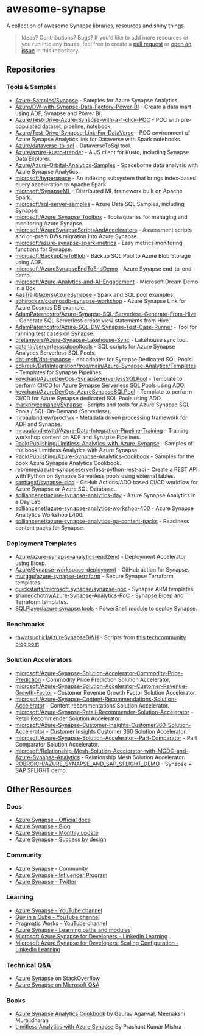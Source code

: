 # awesome-synapse

A collection of awesome Synapse libraries, resources and shiny things.

> Ideas? Contributions? Bugs? If you'd like to add more resources or you run into any issues, feel free to create a [pull request](https://github.com/murggu/awesome-synapse/pulls) or  [open an issue](https://github.com/murggu/awesome-synapse/issues) in this repository.

## Repositories

### Tools & Samples

- [Azure-Samples/Synapse](https://github.com/Azure-Samples/Synapse) - Samples for Azure Synapse Analytics.
- [Azure/DW-with-Synapse-Data-Factory-Power-BI](https://github.com/Azure/DW-with-Synapse-Data-Factory-Power-BI) - Create a data mart using ADF, Synapse and Power BI.
- [Azure/Test-Drive-Azure-Synapse-with-a-1-click-POC](https://github.com/Azure/Test-Drive-Azure-Synapse-with-a-1-click-POC) - POC with pre-populated dataset, pipeline, notebook.
- [Azure/Test-Drive-Synapse-Link-For-DataVerse](https://github.com/Azure/Test-Drive-Synapse-Link-For-DataVerse) - POC environment of Azure Synapse Analytics link for Dataverse with Spark notebooks.
- [Azure/dataverse-to-sql](https://github.com/Azure/dataverse-to-sql) - DataverseToSql tool.
- [Azure/azure-kusto-trender](https://github.com/Azure/azure-kusto-trender) - A JS client for Kusto, including Synapse Data Explorer.
- [Azure/Azure-Orbital-Analytics-Samples](https://github.com/Azure/Azure-Orbital-Analytics-Samples) - Spaceborne data analysis with Azure Synapse Analytics.
- [microsoft/hyperspace](https://github.com/microsoft/hyperspace) - An indexing subsystem that brings index-based query acceleration to Apache Spark.
- [microsoft/SynapseML](https://github.com/microsoft/SynapseML) - Distributed ML framework built on Apache Spark.
- [microsoft/sql-server-samples](https://github.com/microsoft/sql-server-samples) - Azure Data SQL Samples, including Synapse.
- [microsoft/Azure_Synapse_Toolbox](https://github.com/microsoft/Azure_Synapse_Toolbox) - Tools/queries for managing and monitoring Azure Synapse.
- [microsoft/AzureSynapseScriptsAndAccelerators](https://github.com/microsoft/AzureSynapseScriptsAndAccelerators) - Assessment scripts and on-prem DWs migration into Azure Synapse.
- [microsoft/azure-synapse-spark-metrics](https://github.com/microsoft/azure-synapse-spark-metrics) - Easy metrics monitoring functions for Synapse.
- [microsoft/BackupDwToBlob](https://github.com/microsoft/BackupDwToBlob) - Backup SQL Pool to Azure Blob Storage using ADF.
- [microsoft/AzureSynapseEndToEndDemo](https://github.com/microsoft/AzureSynapseEndToEndDemo) - Azure Synapse end-to-end demo.
- [microsoft/Azure-Analytics-and-AI-Engagement](https://github.com/microsoft/Azure-Analytics-and-AI-Engagement) - Microsoft Dream Demo in a Box
- [AasTrailblazers/AzureSynapse](https://github.com/AasTrailblazers/AzureSynapse) - Spark and SQL pool examples.
- [abhirockzz/cosmosdb-synapse-workshop](https://github.com/abhirockzz/cosmosdb-synapse-workshop) - Azure Synapse Link for Azure Cosmos DB example.
- [AdamPaternostro/Azure-Synapse-SQL-Serverless-Generate-From-Hive](https://github.com/AdamPaternostro/Azure-Synapse-SQL-Serverless-Generate-From-Hive) - Generate SQL Serverless create view statements from Hive.
- [AdamPaternostro/Azure-SQL-DW-Synapse-Test-Case-Runner](https://github.com/AdamPaternostro/Azure-SQL-DW-Synapse-Test-Case-Runner) - Tool for running test cases on Synapse.
- [bretamyers/Azure-Synapse-Lakehouse-Sync](https://github.com/bretamyers/Azure-Synapse-Lakehouse-Sync) - Lakehouse sync tool.
- [datahai/serverlesssqlpooltools](https://github.com/datahai/serverlesssqlpooltools) - SQL scripts for Azure Synapse Analytics Serverless SQL Pools.
- [dbt-msft/dbt-synapse](https://github.com/dbt-msft/dbt-synapse) - dbt adapter for Synapse Dedicated SQL Pools.
- [edkreuk/DataIntegration/tree/main/Azure-Synapse-Analytics/Templates](https://github.com/edkreuk/DataIntegration/tree/main/Azure-Synapse-Analytics/Templates) - Templates for Synapse Pipelines.
- [kevchant/AzureDevOps-SynapseServerlessSQLPool](https://github.com/kevchant/AzureDevOps-SynapseServerlessSQLPool) - Template to perform CI/CD for Azure Synapse Serverless SQL Pools using ADO.
- [kevchant/AzureDevOps-AzureSynapseSQLPool](https://github.com/kevchant/AzureDevOps-AzureSynapseSQLPool) - Template to perform CI/CD for Azure Synapse dedicated SQL Pools using ADO.
- [markprycemaher/Synapse](https://github.com/markprycemaher/Synapse) - Scripts and tools for Azure Synapse SQL Pools / SQL-On-Demand (Serverless).
- [mrpaulandrew/procfwk](https://github.com/mrpaulandrew/procfwk) - Metadata driven processing framework for ADF and Synapse.
- [mrpaulandrewltd/Azure-Data-Integration-Pipeline-Training](https://github.com/mrpaulandrewltd/Azure-Data-Integration-Pipeline-Training) - Training workshop content on ADF and Synapse Pipelines.
- [PacktPublishing/Limitless-Analytics-with-Azure-Synapse](https://github.com/PacktPublishing/Limitless-Analytics-with-Azure-Synapse) - Samples of the book Limitless Analytics with Azure Synapse.
- [PacktPublishing/Azure-Synapse-Analytics-cookbook](https://github.com/PacktPublishing/Azure-Synapse-Analytics-cookbook) - Samples for the book Azure Synapse Analytics Cookbook.
- [rebremer/azure-synapseserverless-python-rest-api](https://github.com/rebremer/azure-synapseserverless-python-rest-api) - Create a REST API with Python on Synapse Serverless pools using external tables.
- [santiagxf/synapse-cicd](https://github.com/santiagxf/synapse-cicd) - GitHub Actions/ADO based CI/CD workflow for Azure Synapse or Azure SQL Database.
- [solliancenet/azure-synapse-analytics-day](https://github.com/solliancenet/azure-synapse-analytics-day) - Azure Synapse Analytics in a Day Lab.
- [solliancenet/azure-synapse-analytics-workshop-400](https://github.com/solliancenet/azure-synapse-analytics-workshop-400) - Azure Synapse Analtytics Workshop L400.
- [solliancenet/azure-synapse-analytics-ga-content-packs](https://github.com/solliancenet/azure-synapse-analytics-ga-content-packs) - Readiness content packs for Synapse.

### Deployment Templates

- [Azure/azure-synapse-analytics-end2end](https://github.com/Azure/azure-synapse-analytics-end2end) - Deployment Accelerator using Bicep.
- [Azure/Synapse-workspace-deployment](https://github.com/Azure/Synapse-workspace-deployment) - GitHub action for Synapse.
- [murggu/azure-synapse-terraform](https://github.com/murggu/azure-synapse-terraform) - Secure Synapse Terraform templates.
- [quickstarts/microsoft.synapse/synapse-poc](https://github.com/Azure/azure-quickstart-templates/tree/da0cdd93d7dd7d842c9c7e89738d4682c8013495/quickstarts/microsoft.synapse/synapse-poc) - Synapse ARM templates.
- [shaneochotny/Azure-Synapse-Analytics-PoC](https://github.com/shaneochotny/Azure-Synapse-Analytics-PoC) - Synapse Bicep and Terraform templates.
- [SQLPlayer/azure.synapse.tools](https://github.com/SQLPlayer/azure.synapse.tools) - PowerShell module to deploy Synapse.

### Benchmarks

- [rawatsudhir1/AzureSynapseDWH](https://github.com/rawatsudhir1/AzureSynapseDWH) - Scripts from [this techcommunity blog post](https://techcommunity.microsoft.com/t5/azure-synapse-analytics-blog/performance-benchmark-azure-synapse-analytics-data-warehouse/ba-p/1381302)

### Solution Accelerators

- [microsoft/Azure-Synapse-Solution-Accelerator-Commodity-Price-Prediction](https://github.com/microsoft/Azure-Synapse-Solution-Accelerator-Commodity-Price-Prediction) - Commodity Price Prediction Solution Accelerator.
- [microsoft/Azure-Synapse-Solution-Accelerator-Customer-Revenue-Growth-Factor](https://github.com/microsoft/Azure-Synapse-Solution-Accelerator-Financial-Analytics-Customer-Revenue-Growth-Factor) - Customer Revenue Growth Factor Solution Accelerator.
- [microsoft/Azure-Synapse-Content-Recommendations-Solution-Accelerator](https://github.com/microsoft/Azure-Synapse-Content-Recommendations-Solution-Accelerator) - Content recommentations Solution Accelerator.
- [microsoft/Azure-Synapse-Retail-Recommender-Solution-Accelerator](https://github.com/microsoft/Azure-Synapse-Retail-Recommender-Solution-Accelerator) - Retail Recommender Solution Accelerator.
- [microsoft/Azure-Synapse-Customer-Insights-Customer360-Solution-Accelerator](https://github.com/microsoft/Azure-Synapse-Customer-Insights-Customer360-Solution-Accelerator) - Customer Insights Customer 360 Solution Accelerator.
- [microsoft/Azure-Synapse-Solution-Accelerator--Part-Comparator](https://github.com/microsoft/Azure-Synapse-Solution-Accelerator--Part-Comparator) - Part Comparator Solution Accelerator.
- [microsoft/Relationship-Mesh-Solution-Accelerator-with-MGDC-and-Azure-Synapse-Analytics](https://github.com/microsoft/Relationship-Mesh-Solution-Accelerator-with-MGDC-and-Azure-Synapse-Analytics) - Relationship Mesh Solution Accelerator.
- [ROBROICH/AZURE_SYNAPSE_AND_SAP_SFLIGHT_DEMO](https://github.com/ROBROICH/AZURE_SYNAPSE_AND_SAP_SFLIGHT_DEMO) - Synapse + SAP SFLIGHT demo.

## Other Resources

### Docs

- [Azure Synapse - Official docs](https://learn.microsoft.com/en-us/azure/synapse-analytics/guidance/success-by-design-introduction)
- [Azure Synapse - Blog](https://techcommunity.microsoft.com/t5/azure-synapse-analytics-blog/bg-p/AzureSynapseAnalyticsBlog)
- [Azure Synapse - Monthly update](https://techcommunity.microsoft.com/t5/azure-synapse-analytics-blog/bg-p/AzureSynapseAnalyticsBlog/label-name/Monthly%20Update)
- [Azure Synapse - Success by design](https://learn.microsoft.com/en-us/azure/synapse-analytics/guidance/success-by-design-introduction)

### Community

- [Azure Synapse - Community](https://azure.github.io/Synapse/)
- [Azure Synapse - Influencer Program](https://azure.github.io/Synapse/influencers/)
- [Azure Synapse - Twitter](https://twitter.com/Azure_Synapse)

### Learning

- [Azure Synapse - YouTube channel](https://www.youtube.com/channel/UCsZ4IlYjjVxqe5OZ14tyh5g)
- [Guy in a Cube - YouTube channel](https://www.youtube.com/c/GuyinaCube)
- [Pragmatic Works - YouTube channel](https://www.youtube.com/c/PragmaticWorks)
- [Azure Synapse - Learning paths and modules](https://learn.microsoft.com/en-us/training/browse/?expanded=azure&products=azure-synapse-analytics)
- [Microsoft Azure Synapse for Developers - LinkedIn Learning](https://www.linkedin.com/learning/microsoft-azure-synapse-for-developers-14246261/data-warehouses-in-the-cloud)
- [Microsoft Azure Synapse for Developers: Scaling Configuration - LinkedIn Learning](https://www.linkedin.com/learning/microsoft-azure-synapse-for-developers-scaling-configuration/configuring-azure-synapse-workspaces)

### Technical Q&A

- [Azure Synapse on StackOverflow](https://stackoverflow.com/questions/tagged/azure-synapse+or+azure-synapse+or+azure-sql-data-warehouse)
- [Azure Synapse on Microsoft Q&A](https://feedback.azure.com/d365community/forum/9b9ba8e4-0825-ec11-b6e6-000d3a4f07b8)

### Books

- [Azure Synapse Analytics Cookbook](https://www.packtpub.com/product/azure-synapse-analytics-cookbook/9781803231501) by Gaurav Agarwal, Meenakshi Muralidharan
- [Limitless Analytics with Azure Synapse](https://www.packtpub.com/product/limitless-analytics-with-azure-synapse/9781800205659) By Prashant Kumar Mishra
